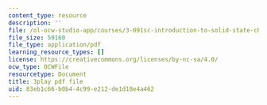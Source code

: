 ```yaml
---
content_type: resource
description: ''
file: /ol-ocw-studio-app/courses/3-091sc-introduction-to-solid-state-chemistry-fall-2010/83eb1c66b0b44c99e212de1d18e4a462_VL0pw-yVgjM.pdf
file_size: 59160
file_type: application/pdf
learning_resource_types: []
license: https://creativecommons.org/licenses/by-nc-sa/4.0/
ocw_type: OCWFile
resourcetype: Document
title: 3play pdf file
uid: 83eb1c66-b0b4-4c99-e212-de1d18e4a462
---
```


